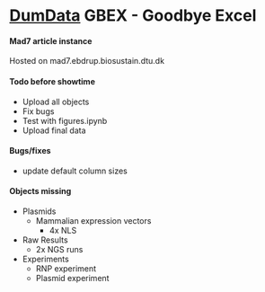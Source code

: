# [DumData]((https://dumdata.com)) GBEX - Goodbye Excel
#### Mad7 article instance
Hosted on mad7.ebdrup.biosustain.dtu.dk
#### Todo before showtime
- Upload all objects
- Fix bugs
- Test with figures.ipynb
- Upload final data 
#### Bugs/fixes
- update default column sizes
#### Objects missing
- Plasmids
    - Mammalian expression vectors
        - 4x NLS
- Raw Results
    - 2x NGS runs
- Experiments
    - RNP experiment
    - Plasmid experiment